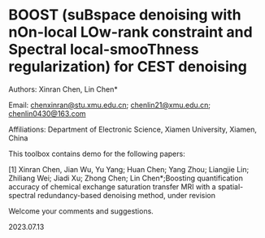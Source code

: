 # BOOST (suBspace denoising with nOn-local LOw-rank constraint and Spectral local-smooThness regularization) for CEST denoising

Authors: Xinran Chen, Lin Chen*

Email: chenxinran@stu.xmu.edu.cn; chenlin21@xmu.edu.cn; chenlin0430@163.com

Affiliations:
Department of Electronic Science, Xiamen University, Xiamen, China

This toolbox contains demo for the following papers:

[1] Xinran Chen, Jian Wu, Yu Yang; Huan Chen; Yang Zhou; Liangjie Lin; Zhiliang Wei; Jiadi Xu; Zhong Chen; Lin Chen*;Boosting quantification accuracy of chemical exchange saturation transfer MRI with a spatial-spectral redundancy-based denoising method, under revision

Welcome your comments and suggestions.

2023.07.13
